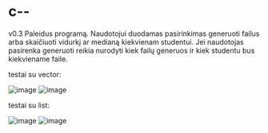 # c--
v0.3
Paleidus programą.
Naudotojui duodamas pasirinkimas generuoti failus arba skaičiuoti vidurkį ar medianą kiekvienam studentui.
Jei naudotojas pasirenka generuoti reikia nurodyti kiek failų generuos ir kiek studentu bus kiekviename faile.

testai su vector:

![image](https://github.com/ignasrepecka/c--/assets/146369153/b1f7a126-edc7-4ecc-a77b-0f72ec7d2425)
![image](https://github.com/ignasrepecka/c--/assets/146369153/7d7588f6-2b56-432d-9181-213e2edb60de)

testai su list:

![image](https://github.com/ignasrepecka/c--/assets/146369153/d4dadc93-5f40-4ab0-9d00-43689c4c9b31)
![image](https://github.com/ignasrepecka/c--/assets/146369153/bed89fb3-d351-4c24-bedc-e734298abf92)
